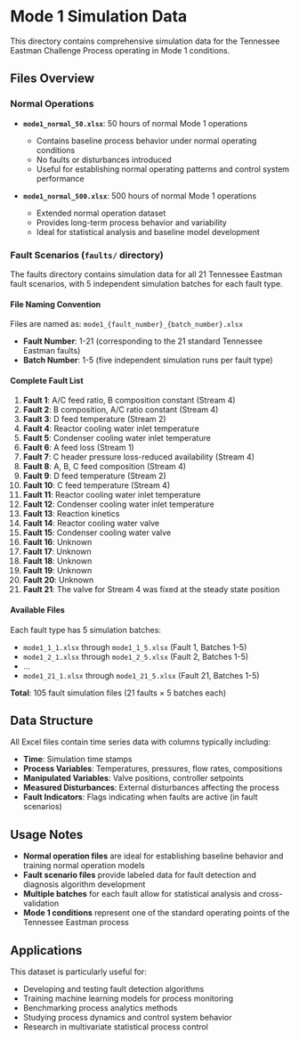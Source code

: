 # Mode 1 Simulation Data

This directory contains comprehensive simulation data for the Tennessee Eastman Challenge Process operating in Mode 1 conditions.

## Files Overview

### Normal Operations
- **`mode1_normal_50.xlsx`**: 50 hours of normal Mode 1 operations
  - Contains baseline process behavior under normal operating conditions
  - No faults or disturbances introduced
  - Useful for establishing normal operating patterns and control system performance

- **`mode1_normal_500.xlsx`**: 500 hours of normal Mode 1 operations  
  - Extended normal operation dataset
  - Provides long-term process behavior and variability
  - Ideal for statistical analysis and baseline model development

### Fault Scenarios (`faults/` directory)

The faults directory contains simulation data for all 21 Tennessee Eastman fault scenarios, with 5 independent simulation batches for each fault type.

#### File Naming Convention
Files are named as: `mode1_{fault_number}_{batch_number}.xlsx`

- **Fault Number**: 1-21 (corresponding to the 21 standard Tennessee Eastman faults)
- **Batch Number**: 1-5 (five independent simulation runs per fault type)

#### Complete Fault List
1. **Fault 1**: A/C feed ratio, B composition constant (Stream 4)
2. **Fault 2**: B composition, A/C ratio constant (Stream 4)
3. **Fault 3**: D feed temperature (Stream 2)
4. **Fault 4**: Reactor cooling water inlet temperature
5. **Fault 5**: Condenser cooling water inlet temperature
6. **Fault 6**: A feed loss (Stream 1)
7. **Fault 7**: C header pressure loss-reduced availability (Stream 4)
8. **Fault 8**: A, B, C feed composition (Stream 4)
9. **Fault 9**: D feed temperature (Stream 2)
10. **Fault 10**: C feed temperature (Stream 4)
11. **Fault 11**: Reactor cooling water inlet temperature
12. **Fault 12**: Condenser cooling water inlet temperature
13. **Fault 13**: Reaction kinetics
14. **Fault 14**: Reactor cooling water valve
15. **Fault 15**: Condenser cooling water valve
16. **Fault 16**: Unknown
17. **Fault 17**: Unknown
18. **Fault 18**: Unknown
19. **Fault 19**: Unknown
20. **Fault 20**: Unknown
21. **Fault 21**: The valve for Stream 4 was fixed at the steady state position

#### Available Files
Each fault type has 5 simulation batches:
- `mode1_1_1.xlsx` through `mode1_1_5.xlsx` (Fault 1, Batches 1-5)
- `mode1_2_1.xlsx` through `mode1_2_5.xlsx` (Fault 2, Batches 1-5)
- ...
- `mode1_21_1.xlsx` through `mode1_21_5.xlsx` (Fault 21, Batches 1-5)

**Total**: 105 fault simulation files (21 faults × 5 batches each)

## Data Structure

All Excel files contain time series data with columns typically including:
- **Time**: Simulation time stamps
- **Process Variables**: Temperatures, pressures, flow rates, compositions
- **Manipulated Variables**: Valve positions, controller setpoints
- **Measured Disturbances**: External disturbances affecting the process
- **Fault Indicators**: Flags indicating when faults are active (in fault scenarios)

## Usage Notes

- **Normal operation files** are ideal for establishing baseline behavior and training normal operation models
- **Fault scenario files** provide labeled data for fault detection and diagnosis algorithm development
- **Multiple batches** for each fault allow for statistical analysis and cross-validation
- **Mode 1 conditions** represent one of the standard operating points of the Tennessee Eastman process

## Applications

This dataset is particularly useful for:
- Developing and testing fault detection algorithms
- Training machine learning models for process monitoring
- Benchmarking process analytics methods
- Studying process dynamics and control system behavior
- Research in multivariate statistical process control